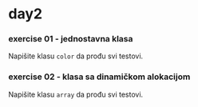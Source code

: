 # day2

### exercise 01 - jednostavna klasa

Napišite klasu `color` da prođu svi testovi.

### exercise 02 - klasa sa dinamičkom alokacijom

Napišite klasu `array` da prođu svi testovi.

